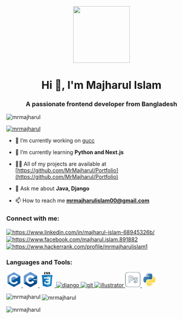 <div align="center">
  <img width="150" height="150" src="https://media.giphy.com/media/M9gbBd9nbDrOTu1Mqx/giphy.gif" />
</div>


<h1 align="center">Hi 👋, I'm Majharul Islam</h1>
<h3 align="center">A passionate frontend developer from Bangladesh</h3>

<p align="left"> <img src="https://komarev.com/ghpvc/?username=mrmajharul&label=Profile%20views&color=0e75b6&style=flat" alt="mrmajharul" /> </p>

<p align="left"> <a href="https://github.com/ryo-ma/github-profile-trophy"><img src="https://github-profile-trophy.vercel.app/?username=mrmajharul" alt="mrmajharul" /></a> </p>

- 🔭 I’m currently working on [gucc](https://github.com/green-university-computer-club/)

- 🌱 I’m currently learning **Python and Next.js**

- 👨‍💻 All of my projects are available at [https://github.com/MrMajharul/Portfolio](https://github.com/MrMajharul/Portfolio)

- 💬 Ask me about **Java, Django**

- 📫 How to reach me **mrmajharulislam00@gmail.com**

<h3 align="left">Connect with me:</h3>
<p align="left">
<a href="https://linkedin.com/in/https://www.linkedin.com/in/majharul-islam-68945326b/" target="blank"><img align="center" src="https://raw.githubusercontent.com/rahuldkjain/github-profile-readme-generator/master/src/images/icons/Social/linked-in-alt.svg" alt="https://www.linkedin.com/in/majharul-islam-68945326b/" height="30" width="40" /></a>
<a href="https://fb.com/https://www.facebook.com/majharul.islam.891882" target="blank"><img align="center" src="https://raw.githubusercontent.com/rahuldkjain/github-profile-readme-generator/master/src/images/icons/Social/facebook.svg" alt="https://www.facebook.com/majharul.islam.891882" height="30" width="40" /></a>
<a href="https://www.hackerrank.com/https://www.hackerrank.com/profile/mrmajharulislam1" target="blank"><img align="center" src="https://raw.githubusercontent.com/rahuldkjain/github-profile-readme-generator/master/src/images/icons/Social/hackerrank.svg" alt="https://www.hackerrank.com/profile/mrmajharulislam1" height="30" width="40" /></a>
</p>

<h3 align="left">Languages and Tools:</h3>
<p align="left"> <a href="https://www.cprogramming.com/" target="_blank" rel="noreferrer"> <img src="https://raw.githubusercontent.com/devicons/devicon/master/icons/c/c-original.svg" alt="c" width="40" height="40"/> </a> <a href="https://www.w3schools.com/cpp/" target="_blank" rel="noreferrer"> <img src="https://raw.githubusercontent.com/devicons/devicon/master/icons/cplusplus/cplusplus-original.svg" alt="cplusplus" width="40" height="40"/> </a> <a href="https://www.w3schools.com/css/" target="_blank" rel="noreferrer"> <img src="https://raw.githubusercontent.com/devicons/devicon/master/icons/css3/css3-original-wordmark.svg" alt="css3" width="40" height="40"/> </a> <a href="https://www.djangoproject.com/" target="_blank" rel="noreferrer"> <img src="https://cdn.worldvectorlogo.com/logos/django.svg" alt="django" width="40" height="40"/> </a> <a href="https://git-scm.com/" target="_blank" rel="noreferrer"> <img src="https://www.vectorlogo.zone/logos/git-scm/git-scm-icon.svg" alt="git" width="40" height="40"/> </a> <a href="https://www.adobe.com/in/products/illustrator.html" target="_blank" rel="noreferrer"> <img src="https://www.vectorlogo.zone/logos/adobe_illustrator/adobe_illustrator-icon.svg" alt="illustrator" width="40" height="40"/> </a> <a href="https://www.photoshop.com/en" target="_blank" rel="noreferrer"> <img src="https://raw.githubusercontent.com/devicons/devicon/master/icons/photoshop/photoshop-line.svg" alt="photoshop" width="40" height="40"/> </a> <a href="https://www.python.org" target="_blank" rel="noreferrer"> <img src="https://raw.githubusercontent.com/devicons/devicon/master/icons/python/python-original.svg" alt="python" width="40" height="40"/> </a> </p>

<p><img align="left" src="https://github-readme-stats.vercel.app/api/top-langs?username=mrmajharul&show_icons=true&locale=en&layout=compact" alt="mrmajharul" /></p>

<p>&nbsp;<img align="center" src="https://github-readme-stats.vercel.app/api?username=mrmajharul&show_icons=true&locale=en" alt="mrmajharul" /></p>

<p><img align="center" src="https://github-readme-streak-stats.herokuapp.com/?user=mrmajharul&" alt="mrmajharul" /></p>
